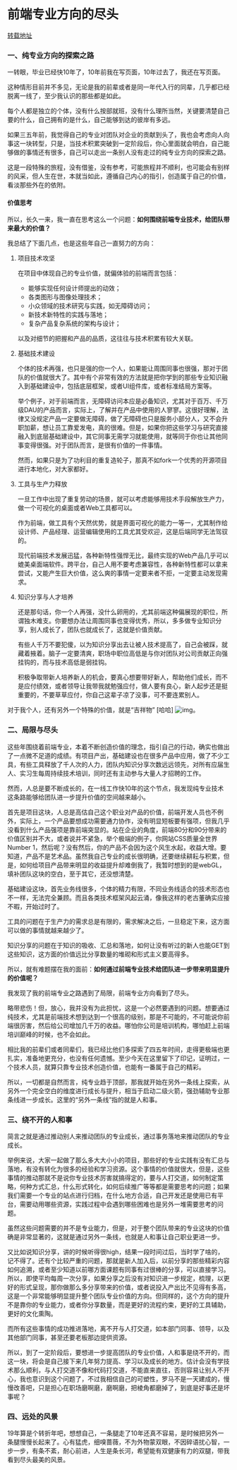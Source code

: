 # 前端专业方向的尽头

[转载地址](https://www.zhangxinxu.com/life/2019/03/fe-end/ )

### 一、纯专业方向的探索之路

一转眼，毕业已经快10年了，10年前我在写页面，10年过去了，我还在写页面。

这种情形目前并不多见，无论是我的前辈或者是同一年代入行的同辈，几乎都已经脱离一线了，至少我认识的那些都是如此。

每个人都是独立的个体，没有什么按部就班，没有什么理所当然，关键要清楚自己要的什么，自己拥有的是什么，自己能够到达的彼岸有多远。

如果三五年前，我觉得自己的专业对团队对企业的贡献到头了，我也会考虑向人向事这一块转型，只是，当技术积累突破到一定阶段后，你心里面就会明白，自己能够做的事情还有很多，自己可以走出一条别人没有走过的纯专业方向的探索之路。

这是一段特殊的旅程，没有借鉴，没有参考，可能旅程并不顺利，也可能会有别样的风采，但人生在世，本就当如此，遵循自己内心的指引，创造属于自己的价值，看淡那些外在的依附。

#### 价值思考

所以，长久一来，我一直在思考这么一个问题：**如何围绕前端专业技术，给团队带来最大的价值？**

我总结了下面几点，也是这些年自己一直努力的方向：

1. 项目技术攻坚

   在项目中体现自己的专业价值，就偏体验的前端而言包括：

   - 能够实现任何设计师提出的动效；
   - 各类图形与图像处理技术；
   - 小众领域的技术研究与实践，如无障碍访问；
   - 新技术新特性的实践与落地；
   - 复杂产品复杂系统的架构与设计；

   以及对细节的把握和产品的品质，这往往与技术积累有较大关联。

2. 基础技术建设

   个体的技术再强，也只是强的你一个人，如果能让周围同事也很强，那对于团队的价值就很大了。其中有个非常有效的方法就是把你学到的那些专业知识融入到基础建设中，包括底层框架，或者UI组件库，或者标准结局方案等。

   举个例子，对于前端而言，无障碍访问本应是必备知识，尤其对于百万、千万级DAU的产品而言，实际上，了解并在产品中使用的人寥寥。这很好理解，法律又没规定产品一定要做无障碍，做了无障碍也只是服务小部分人，又不会升职加薪，想让员工靠爱发电，真的很难。但是，如果你把这些学习与研究直接融入到底层基础建设中，其它同事无需学习就能使用，就等同于你也让其他同事变得很强。对于团队而言，是很有价值的一件事情。

   然而，如果只是为了功利目的重复造轮子，那真不如fork一个优秀的开源项目进行本地化，对大家都好。

3. 工具与生产力释放

   一旦工作中出现了重复劳动的场景，就可以考虑能够用技术手段解放生产力，做一个可视化的桌面或者Web工具都可以。

   作为前端，做工具有个天然优势，就是界面可视化的能力一等一，尤其制作给设计师、产品经理、运营编辑使用的工具尤其受欢迎，这是后端同学无法驾驭的。

   现代前端技术发展迅猛，各种新特性强悍无比，最终实现的Web产品几乎可以媲美桌面端软件。跨平台，自己人用不要考虑兼容性，各种新特性都可以拿来尝试，又能产生巨大价值，这么爽的事情一定要来者不拒，一定要主动发现需求。

4. 知识分享与人才培养

   还是那句话，你一个人再强，没什么卵用的，尤其前端这种偏展现的职位，所谓独木难支。你要想办法让周围同事也变得优秀，所以，多多做专业知识分享，别人成长了，团队也就成长了，这就是价值贡献。

   有些人千万不要犯傻，以为知识分享出去让被人技术提高了，自己会被踩，就藏着掖着。脑子一定要清爽，职场中职位高低是与你对团队对公司贡献正向强挂钩的，而与技术高低是弱挂钩。

   积极争取带新人培养新人的机会，要真心想要带好新人，帮助他们成长，而不是应付绩效，或者领导让我带我就勉强应付，做人要有良心，新人起步还是挺重要的，不要草草应付，你自己这辈子凉了没事，可不要连累别人。

对于我个人，还有另外一个特殊的价值，就是“吉祥物” [哈哈] ![img](https://image.zhangxinxu.com/image/emtion/emoji/1f601.svg)。

### 二、局限与尽头

这些年围绕着前端专业，本着不断创造价值的理念，指引自己的行动，确实也做出了一点微不足道的成绩。有项目产出，基础建设也在很多产品中应用，做了不少工具，有些工具释放了千人次的人力，团队内知识分享次数远远领先，对所有应届生人、实习生每周持续技术培训，同时还有主动参与大量人才招聘的工作。

然而，人总是要不断成长的，在一线工作快10年的这个节点，我发现纯专业技术这条路能够给团队进一步提升价值的空间越来越小。

首先是项目这块，人总是高估自己这个职业对产品的价值，前端开发人员也不例外，实际上，一个产品要想成功需要通力协作，没有明显短板要有强项，但我几乎没看到什么产品强项是靠前端突显的。站在企业的角度，前端80分和90分带来的价值区别并不大，或者说并不紧急，举个极端的例子，你网站CSS质量全世界Number 1，然后呢？没有然后，你的产品不会因为这个风生水起，收益大增。要知道，产品不是艺术品。虽然我自己专业的成长很明确，还要继续耕耘与积累，但是，如何给项目产品带来明显的收益提升却难倒我了，我暂时想到的是webGL，填补团队这块的空白，至于其它，还没想清楚。

基础建设这块，首先业务线很多，个体的精力有限，不同业务线适合的技术形态也不一样，无法完全兼顾。而且各类技术框架风起云涌，像我这样的老古董确实应接不暇，开始过时了。

工具的问题在于生产力的需求总是有限的，需求解决之后，一旦稳定下来，这方面可以做的事情就越来越少了。

知识分享的问题在于知识的吸收、汇总和落地，如何让没有听过的新人也能GET到这些知识，这方面的价值远比分享数量的堆砌和形式主义要高得多。

所以，就有难题摆在我的面前：**如何通过前端专业技术给团队进一步带来明显提升的价值呢？**

我发现了我的前端专业之路遇到了局限，前端专业方向看到了尽头。

略带悲伤！但，放心，我并没有为此担忧，这是一个必然要遇到的问题。想要通过纯技术，尤其是前端技术想到达到一个很高的级别，那是不可能的，不可能说你前端很厉害，然后给公司增加几千万的收益。哪怕你公司是培训机构，哪怕赶上前端培训巅峰的时候，也不会如此。

相比我的前辈们或者同辈们，我已经比他们多探索了四五年时间，走得更极端也更扎实，准备地更充分，也没有任何遗憾。至少今天在这里留下了印记，证明过，一个技术人员，就算只靠专业技术创造价值，也能有一番属于自己的精彩。

所以，一切都是自然而言，纯专业趋于顶部，那我就开始在另外一条线上探索，从另外一个完全空白的维度进行成长与提升，相当于启动二级火箭，强劲辅助专业那条线进一步成长。这里的“另外一条线”指的就是人和事。

### 三、绕不开的人和事

简言之就是通过推动别人来推动团队的专业成长，通过事务落地来推动团队的专业成长。

举例来说，大家一起做了那么多大大小小的项目，那些好的专业实践有没有汇总与落地，有没有转化为很多的经验和学习资源。这个事情的价值就很大，但是，这些事情的推动那就不是说你专业技术厉害就搞得定的，要与人打交道，如何制定策略，何种方式汇总，什么形式转化，如何后续推广等等都是需要思考的问题；如果我们需要一个专业的站点进行归档，在什么地方合适，自己开发还是使用已有平台，需要动用哪些资源，实践过程中会遇到哪些困难也是另外一堆需要思考的问题。

虽然这些问题需要的并不是专业能力，但是，对于整个团队带来的专业这块的价值确是非常显著的，这就是通过另外一条线，也就是人和事让自己职业更进一步。

又比如说知识分享，讲的时候听得很high，结果一段时间过后，当时学了啥的，记不得了。还有个比较严重的问题，那就是新人加入后，以前分享的那些精彩内容如何追溯，或者至少知道以前哪方面课题有同事有过很棒的分享，可以直接学习。所以，即使平均每周一次分享，如果分享之后没有对知识进一步规定，梳理，以更好的形式呈现，那你做那么多分享带来的价值，或者说投入产出比不见得有多高，这是一个非常能够明显提升整个团队专业价值的方向。但同样的，这个方向的提升不是靠你的专业能力，或者你分享数量，而是更好的流程约束，更好的工具辅助，更好的文化熏陶。

而所有这些事情的成功推进落地，离不开与人打交道，如本部门同事、领导，以及其他部门同事，甚至还要老板那边提供资源。

所以，到了一定阶段后，要想进一步提高团队的专业价值，人和事是绕不开的，而这一块，将会是自己接下来几年努力提高、学习以及成长的地方。估计会没有学技术那么顺利，与人打交道不像和代码打交道，不能直来直往，否则容易让别人不开心，我也意识到这个问题了，不过我相信自己的可塑性，罗马不是一天建成的，慢慢改善吧，只是担心在职场磨啊磨，磨啊磨，把棱角都磨掉了，到底是好事还是坏事呢？

### 四、远处的风景

19年算是个转折年吧，想想自己，一条腿走了10年还真不容易，是时候把另外一条腿慢慢长起来了。心有猛虎，细嗅蔷薇，不为外物蒙双眼，不因碎语扰心智，一步一步，有条不紊，耐心前进，人生是条长河，希望能有双健康有力的双腿，带我看到尽头最美的风景。